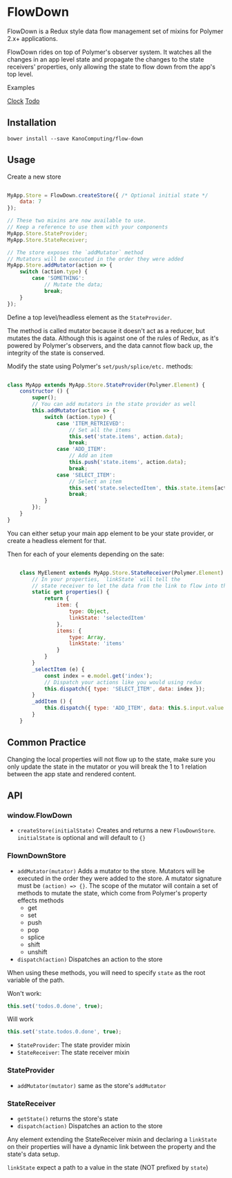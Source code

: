 # FlowDown

FlowDown is a Redux style data flow management set of mixins for Polymer 2.x+ applications.

FlowDown rides on top of Polymer's observer system. It watches all the changes in an app level state and propagate the changes to the state receivers' properties, only allowing the state to flow down from the app's top level.

Examples

[Clock](https://kanocomputing.github.io/flow-down/examples/clock/)
[Todo](https://kanocomputing.github.io/flow-down/examples/todo/)

## Installation

`bower install --save KanoComputing/flow-down`


## Usage

Create a new store

```js

MyApp.Store = FlowDown.createStore({ /* Optional initial state */
    data: 7
});

// These two mixins are now available to use.
// Keep a reference to use them with your components
MyApp.Store.StateProvider;
MyApp.Store.StateReceiver;

// The store exposes the `addMutator` method
// Mutators will be executed in the order they were added
MyApp.Store.addMutator(action => {
    switch (action.type) {
        case 'SOMETHING':
            // Mutate the data;
            break;
    }
});

```

Define a top level/headless element as the `StateProvider`.

The method is called mutator because it doesn't act as a reducer, but mutates the data.
Although this is against one of the rules of Redux, as it's powered by Polymer's observers, and the data
cannot flow back up, the integrity of the state is conserved.

Modify the state using Polymer's `set/push/splice/etc.` methods:

```js

class MyApp extends MyApp.Store.StateProvider(Polymer.Element) {
    constructor () {
        super();
        // You can add mutators in the state provider as well
        this.addMutator(action => {
            switch (action.type) {
                case 'ITEM_RETRIEVED':
                    // Set all the items
                    this.set('state.items', action.data);
                    break;
                case 'ADD_ITEM':
                    // Add an item
                    this.push('state.items', action.data);
                    break;
                case 'SELECT_ITEM':
                    // Select an item
                    this.set('state.selectedItem', this.state.items[action.data]);
                    break;
            }
        });
    }
}

```

You can either setup your main app element to be your state provider, or create a headless element for that.

Then for each of your elements depending on the sate:

```js

    class MyElement extends MyApp.Store.StateReceiver(Polymer.Element) {
        // In your properties, `linkState` will tell the
        // state receiver to let the data from the link to flow into the property
        static get properties() {
            return {
                item: {
                    type: Object,
                    linkState: 'selectedItem'
                },
                items: {
                    type: Array,
                    linkState: 'items'
                }
            }
        }
        _selectItem (e) {
            const index = e.model.get('index');
            // Dispatch your actions like you would using redux
            this.dispatch({ type: 'SELECT_ITEM', data: index });
        }
        _addItem () {
            this.dispatch({ type: 'ADD_ITEM', data: this.$.input.value });
        }
    }
```

## Common Practice

Changing the local properties will not flow up to the state, make sure you only update the state in the mutator or you will break the 1 to 1 relation between the app state and rendered content.

## API

### window.FlowDown

 - `createStore(initialState)`
    Creates and returns a new `FlowDownStore`. `initialState` is optional and will default to `{}`

### FlownDownStore
 - `addMutator(mutator)`
    Adds a mutator to the store. Mutators will be executed in the order they were added to the store. A mutator signature must be `(action) => {}`. The scope of the mutator will contain a set of methods to mutate the state, which come from Polymer's property effects methods
    - get
    - set
    - push
    - pop
    - splice
    - shift
    - unshift
 - `dispatch(action)`
    Dispatches an action to the store

When using these methods, you will need to specify `state` as the root variable of the path.

Won't work:
```js
this.set('todos.0.done', true);
```
Will work
```js
this.set('state.todos.0.done', true);
```

 - `StateProvider`: The state provider mixin
 - `StateReceiver`: The state receiver mixin

### StateProvider
 - `addMutator(mutator)` same as the store's `addMutator`

### StateReceiver
 - `getState()` returns the store's state
 - `dispatch(action)` Dispatches an action to the store

Any element extending the StateReceiver mixin and declaring a `linkState` on their properties will have a dynamic link between the property and the state's data setup.

`linkState` expect a path to a value in the state (NOT prefixed by `state`)